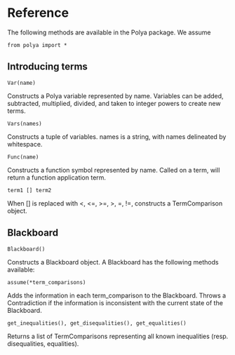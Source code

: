 Reference
=========================

The following methods are available in the Polya package. We assume

    from polya import *


Introducing terms
------------------------

    Var(name)

Constructs a Polya variable represented by name. Variables can be added, subtracted, multiplied,
divided, and taken to integer powers to create new terms.

    Vars(names)

Constructs a tuple of variables. names is a string, with names delineated by whitespace.

    Func(name)

Constructs a function symbol represented by name. Called on a term, will return a function
application term.

    term1 [] term2

When [] is replaced with <, <=, >=, >, =, !=, constructs a TermComparison object.

Blackboard
------------------------

    Blackboard()

Constructs a Blackboard object. A Blackboard has the following methods available:

    assume(*term_comparisons)

Adds the information in each term_comparison to the Blackboard. Throws a Contradiction if the
information is inconsistent with the current state of the Blackboard.

    get_inequalities(), get_disequalities(), get_equalities()

Returns a list of TermComparisons representing all known inequalities (resp. disequalities,
equalities).


